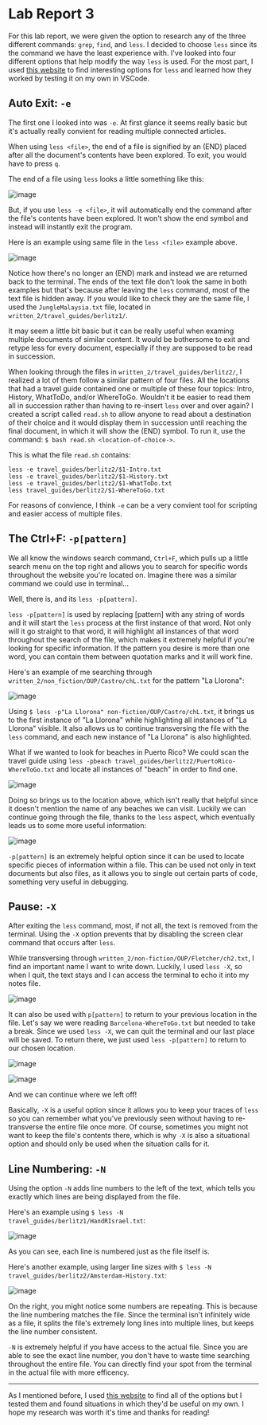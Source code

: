 # Lab Report 3
For this lab report, we were given the option to research any of the three different commands: `grep`, `find`, and `less`. I decided to choose `less` since its the command we have the least experience with. I've looked into four different options that help modify the way `less` is used. For the most part, I used [this website](https://phoenixnap.com/kb/less-command-in-linux) to find interesting options for `less` and learned how they worked by testing it on my own in VSCode. 


## Auto Exit: `-e`
The first one I looked into was `-e`. At first glance it seems really basic but it's actually really convient for reading multiple connected articles.

When using `less <file>`, the end of a file is signified by an (END) placed after all the document's contents have been explored. To exit, you would have to press `q`.

The end of a file using `less` looks a little something like this:

![image](https://user-images.githubusercontent.com/122491673/217431565-09122319-3b55-4217-91d2-380e853ac48a.png)

But, if you use `less -e <file>`, it will automatically end the command after the file's contents have been explored. It won't show the end symbol and instead will instantly exit the program.

Here is an example using same file in the `less <file>` example above.

![image](https://user-images.githubusercontent.com/122491673/217432023-b679e08a-48f8-45fb-b8f3-bfc314ca77a1.png)

Notice how there's no longer an (END) mark and instead we are returned back to the terminal. The ends of the text file don't look the same in both examples but that's because after leaving the `less` command, most of the text file is hidden away. If you would like to check they are the same file, I used the `JungleMalaysia.txt` file, located in `written_2/travel_guides/berlitz1/`. 

It may seem a little bit basic but it can be really useful when examing multiple documents of similar content. It would be bothersome to exit and retype less for every document, especially if they are supposed to be read in succession. 

When looking through the files in `written_2/travel_guides/berlitz2/`, I realized a lot of them follow a similar pattern of four files. All the locations that had a travel guide contained one or multiple of these four topics: Intro, History, WhatToDo, and/or WhereToGo. Wouldn't it be easier to read them all in succession rather than having to re-insert `less` over and over again? I created a script called `read.sh` to allow anyone to read about a destination of their choice and it would display them in succession until reaching the final document, in which it will show the (END) symbol. To run it, use the command: `$ bash read.sh <location-of-choice->`.

This is what the file `read.sh` contains:
```
less -e travel_guides/berlitz2/$1-Intro.txt
less -e travel_guides/berlitz2/$1-History.txt
less -e travel_guides/berlitz2/$1-WhatToDo.txt
less travel_guides/berlitz2/$1-WhereToGo.txt
```

For reasons of convience, I think `-e` can be a very convient tool for scripting and easier access of multiple files.

## The Ctrl+F: `-p[pattern]`
We all know the windows search command, `Ctrl+F`, which pulls up a little search menu on the top right and allows you to search for specific words throughout the website you're located on. Imagine there was a similar command we could use in terminal...

Well, there is, and its `less -p[pattern]`.

`less -p[pattern]` is used by replacing [pattern] with any string of words and it will start the `less` process at the first instance of that word. Not only will it go straight to that word, it will highlight all instances of that word throughout the search of the file, which makes it extremely helpful if you're looking for specific information. If the pattern you desire is more than one word, you can contain them between quotation marks and it will work fine.

Here's an example of me searching through `written_2/non_fiction/OUP/Castro/chL.txt` for the pattern "La Llorona":

![image](https://user-images.githubusercontent.com/122491673/217438883-3e31beb3-5475-4c17-b31b-7dc8542c208e.png)

Using `$ less -p"La Llorona" non-fiction/OUP/Castro/chL.txt`, it brings us to the first instance of "La Llorona" while highlighting all instances of "La Llorona" visible. It also allows us to continue transversing the file with the `less` command, and each new instance of "La Llorona" is also highlighted. 

What if we wanted to look for beaches in Puerto Rico? We could scan the travel guide using `less -pbeach travel_guides/berlitz2/PuertoRico-WhereToGo.txt` and locate all instances of "beach" in order to find one.

![image](https://user-images.githubusercontent.com/122491673/217440227-72fdc1d3-cb05-4828-94cc-70e425d4a84a.png)

Doing so brings us to the location above, which isn't really that helpful since it doesn't mention the name of any beaches we can visit. Luckily we can continue going through the file, thanks to the `less` aspect, which eventually leads us to some more useful information: 

![image](https://user-images.githubusercontent.com/122491673/217440985-4dafb7c5-0587-4409-9bb6-08f96c4d60b2.png)

`-p[pattern]` is an extremely helpful option since it can be used to locate specific pieces of information within a file. This can be used not only in text documents but also files, as it allows you to single out certain parts of code, something very useful in debugging. 

## Pause: `-X`
After exiting the `less` command, most, if not all, the text is removed from the terminal. Using the `-X` option prevents that by disabling the screen clear command that occurs after `less`. 

While transversing through `written_2/non-fiction/OUP/Fletcher/ch2.txt`, I find an important name I want to write down. Luckily, I used `less -X`, so when I quit, the text stays and I can access the terminal to echo it into my notes file.

![image](https://user-images.githubusercontent.com/122491673/217441994-113563d7-2b7f-4fe8-8c06-1b3f816af424.png)

It can also be used with `p[pattern]` to return to your previous location in the file. Let's say we were reading `Barcelona-WhereToGo.txt` but needed to take a break. Since we used `less -X`, we can quit the terminal and our last place will be saved. To return there, we just used `less -p[pattern]` to return to our chosen location. 

![image](https://user-images.githubusercontent.com/122491673/217445788-ff9c25f6-081f-4642-abae-fdb89d2303a0.png)

![image](https://user-images.githubusercontent.com/122491673/217445884-faa50f0d-e29e-4b43-a36c-c04049611688.png)

And we can continue where we left off!

Basically, `-X` is a useful option since it allows you to keep your traces of `less` so you can remember what you've previously seen without having to re-transverse the entire file once more. Of course, sometimes you might not want to keep the file's contents there, which is why `-X` is also a situational option and should only be used when the situation calls for it.

## Line Numbering: `-N`

Using the option `-N` adds line numbers to the left of the text, which tells you exactly which lines are being displayed from the file. 

Here's an example using `$ less -N travel_guides/berlitz1/HandRIsrael.txt`:

![image](https://user-images.githubusercontent.com/122491673/217446547-a0834b0c-f041-40d6-aa84-d044095c5036.png)

As you can see, each line is numbered just as the file itself is.

Here's another example, using larger line sizes with `$ less -N travel_guides/berlitz2/Amsterdam-History.txt`:

![image](https://user-images.githubusercontent.com/122491673/217447029-c59cfd15-83f0-48b0-b618-702de57762ce.png)

On the right, you might notice some numbers are repeating. This is because the line numbering matches the file. Since the terminal isn't infinitely wide as a file, it splits the file's extremely long lines into multiple lines, but keeps the line number consistent. 

`-N` is extremely helpful if you have access to the actual file. Since you are able to see the exact line number, you don't have to waste time searching throughout the entire file. You can directly find your spot from the terminal in the actual file with more efficency. 

---

As I mentioned before, I used [this website](https://phoenixnap.com/kb/less-command-in-linux) to find all of the options but I tested them and found situations in which they'd be useful on my own. I hope my research was worth it's time and thanks for reading!

